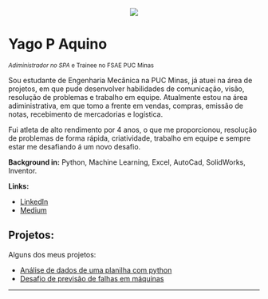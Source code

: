 <p align="center">
  <img src="https://raw.githubusercontent.com/carlosfab/template_portfolio/master/banner.png" >
</p>

# Yago P Aquino
<sub>*Adiministrador no SPA* e Trainee no FSAE PUC Minas</sub>

Sou estudante de Engenharia Mecânica na PUC Minas, já atuei na área de projetos, em que pude desenvolver habilidades de comunicação, visão, resolução de problemas e trabalho em equipe. Atualmente estou na área adiministrativa, em que tomo a frente em vendas, compras, emissão de notas, recebimento de mercadorias e logística.

Fui atleta de alto rendimento por 4 anos, o que me proporcionou, resolução de problemas de forma rápida, criatividade, trabalho em equipe e sempre estar me desafiando á um novo desafio.

**Background in:** Python, Machine Learning, Excel, AutoCad, SolidWorks, Inventor.

**Links:**
* [LinkedIn](https://www.linkedin.com/in/yago-pacheco-de-aquino-958881183)
* [Medium](https://medium.com/@yagopacheco.34)


## Projetos:
Alguns dos meus projetos:

* [Análise de dados de uma planilha com python](https://bit.ly/3muKiMD)
* [Desafio de previsão de falhas em máquinas](https://bit.ly/3muKiMD)
---






